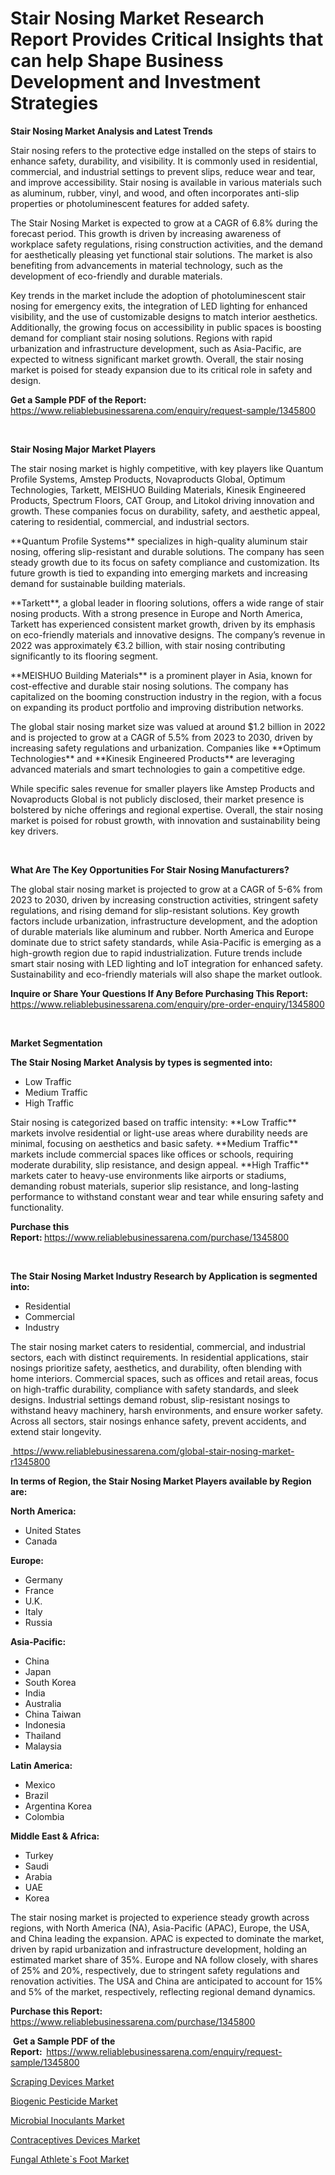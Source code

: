 <p><h1>Stair Nosing Market Research Report Provides Critical Insights that can help Shape Business Development and Investment Strategies</h1></p><p><strong>Stair Nosing Market Analysis and Latest Trends</strong></p>
<p><p>Stair nosing refers to the protective edge installed on the steps of stairs to enhance safety, durability, and visibility. It is commonly used in residential, commercial, and industrial settings to prevent slips, reduce wear and tear, and improve accessibility. Stair nosing is available in various materials such as aluminum, rubber, vinyl, and wood, and often incorporates anti-slip properties or photoluminescent features for added safety.</p><p>The Stair Nosing Market is expected to grow at a CAGR of 6.8% during the forecast period. This growth is driven by increasing awareness of workplace safety regulations, rising construction activities, and the demand for aesthetically pleasing yet functional stair solutions. The market is also benefiting from advancements in material technology, such as the development of eco-friendly and durable materials.</p><p>Key trends in the market include the adoption of photoluminescent stair nosing for emergency exits, the integration of LED lighting for enhanced visibility, and the use of customizable designs to match interior aesthetics. Additionally, the growing focus on accessibility in public spaces is boosting demand for compliant stair nosing solutions. Regions with rapid urbanization and infrastructure development, such as Asia-Pacific, are expected to witness significant market growth. Overall, the stair nosing market is poised for steady expansion due to its critical role in safety and design.</p></p>
<p><strong>Get a Sample PDF of the Report:&nbsp;</strong> <a href="https://www.reliablebusinessarena.com/enquiry/request-sample/1345800?utm_campaign=2265&utm_medium=2&utm_source=Github&utm_content=ia&utm_term=26012025&utm_id=stair-nosing">https://www.reliablebusinessarena.com/enquiry/request-sample/1345800</a></p>
<p>&nbsp;</p>
<p><strong>Stair Nosing Major Market Players</strong></p>
<p><p>The stair nosing market is highly competitive, with key players like Quantum Profile Systems, Amstep Products, Novaproducts Global, Optimum Technologies, Tarkett, MEISHUO Building Materials, Kinesik Engineered Products, Spectrum Floors, CAT Group, and Litokol driving innovation and growth. These companies focus on durability, safety, and aesthetic appeal, catering to residential, commercial, and industrial sectors.</p><p>**Quantum Profile Systems** specializes in high-quality aluminum stair nosing, offering slip-resistant and durable solutions. The company has seen steady growth due to its focus on safety compliance and customization. Its future growth is tied to expanding into emerging markets and increasing demand for sustainable building materials.</p><p>**Tarkett**, a global leader in flooring solutions, offers a wide range of stair nosing products. With a strong presence in Europe and North America, Tarkett has experienced consistent market growth, driven by its emphasis on eco-friendly materials and innovative designs. The company’s revenue in 2022 was approximately €3.2 billion, with stair nosing contributing significantly to its flooring segment.</p><p>**MEISHUO Building Materials** is a prominent player in Asia, known for cost-effective and durable stair nosing solutions. The company has capitalized on the booming construction industry in the region, with a focus on expanding its product portfolio and improving distribution networks.</p><p>The global stair nosing market size was valued at around $1.2 billion in 2022 and is projected to grow at a CAGR of 5.5% from 2023 to 2030, driven by increasing safety regulations and urbanization. Companies like **Optimum Technologies** and **Kinesik Engineered Products** are leveraging advanced materials and smart technologies to gain a competitive edge.</p><p>While specific sales revenue for smaller players like Amstep Products and Novaproducts Global is not publicly disclosed, their market presence is bolstered by niche offerings and regional expertise. Overall, the stair nosing market is poised for robust growth, with innovation and sustainability being key drivers.</p></p>
<p>&nbsp;</p>
<p><strong>What Are The Key Opportunities For Stair Nosing Manufacturers?</strong></p>
<p><p>The global stair nosing market is projected to grow at a CAGR of 5-6% from 2023 to 2030, driven by increasing construction activities, stringent safety regulations, and rising demand for slip-resistant solutions. Key growth factors include urbanization, infrastructure development, and the adoption of durable materials like aluminum and rubber. North America and Europe dominate due to strict safety standards, while Asia-Pacific is emerging as a high-growth region due to rapid industrialization. Future trends include smart stair nosing with LED lighting and IoT integration for enhanced safety. Sustainability and eco-friendly materials will also shape the market outlook.</p></p>
<p><strong>Inquire or Share Your Questions If Any Before Purchasing This Report:</strong> <a href="https://www.reliablebusinessarena.com/enquiry/pre-order-enquiry/1345800?utm_campaign=2265&utm_medium=2&utm_source=Github&utm_content=ia&utm_term=26012025&utm_id=stair-nosing">https://www.reliablebusinessarena.com/enquiry/pre-order-enquiry/1345800</a></p>
<p>&nbsp;</p>
<p><strong>Market Segmentation</strong></p>
<p><strong>The Stair Nosing Market Analysis by types is segmented into:</strong></p>
<p><ul><li>Low Traffic</li><li>Medium Traffic</li><li>High Traffic</li></ul></p>
<p><p>Stair nosing is categorized based on traffic intensity: **Low Traffic** markets involve residential or light-use areas where durability needs are minimal, focusing on aesthetics and basic safety. **Medium Traffic** markets include commercial spaces like offices or schools, requiring moderate durability, slip resistance, and design appeal. **High Traffic** markets cater to heavy-use environments like airports or stadiums, demanding robust materials, superior slip resistance, and long-lasting performance to withstand constant wear and tear while ensuring safety and functionality.</p></p>
<p><strong>Purchase this Report:&nbsp;</strong><a href="https://www.reliablebusinessarena.com/purchase/1345800?utm_campaign=2265&utm_medium=2&utm_source=Github&utm_content=ia&utm_term=26012025&utm_id=stair-nosing">https://www.reliablebusinessarena.com/purchase/1345800</a></p>
<p>&nbsp;</p>
<p><strong>The Stair Nosing Market Industry Research by Application is segmented into:</strong></p>
<p><ul><li>Residential</li><li>Commercial</li><li>Industry</li></ul></p>
<p><p>The stair nosing market caters to residential, commercial, and industrial sectors, each with distinct requirements. In residential applications, stair nosings prioritize safety, aesthetics, and durability, often blending with home interiors. Commercial spaces, such as offices and retail areas, focus on high-traffic durability, compliance with safety standards, and sleek designs. Industrial settings demand robust, slip-resistant nosings to withstand heavy machinery, harsh environments, and ensure worker safety. Across all sectors, stair nosings enhance safety, prevent accidents, and extend stair longevity.</p></p>
<p><a href="https://www.reliablebusinessarena.com/global-stair-nosing-market-r1345800?utm_campaign=2265&utm_medium=2&utm_source=Github&utm_content=ia&utm_term=26012025&utm_id=stair-nosing">&nbsp;https://www.reliablebusinessarena.com/global-stair-nosing-market-r1345800</a></p>
<p><strong>In terms of Region, the Stair Nosing Market Players available by Region are:</strong></p>
<p>
    <p> <strong> North America: </strong>
        <ul>
            <li>United States</li>
            <li>Canada</li>
        </ul>
        </p> 
    <p> <strong> Europe: </strong>
        <ul>
            <li>Germany</li>
            <li>France</li>
            <li>U.K.</li>
            <li>Italy</li>
            <li>Russia</li>
        </ul>
        </p> 
    <p> <strong> Asia-Pacific: </strong>
        <ul>
            <li>China</li>
            <li>Japan</li>
            <li>South Korea</li>
            <li>India</li>
            <li>Australia</li>
            <li>China Taiwan</li>
            <li>Indonesia</li>
            <li>Thailand</li>
            <li>Malaysia</li>
        </ul>
        </p> 
    <p> <strong> Latin America: </strong>
        <ul>
            <li>Mexico</li>
            <li>Brazil</li>
            <li>Argentina Korea</li>
            <li>Colombia</li>
        </ul>
        </p> 
    <p> <strong> Middle East & Africa: </strong>
        <ul>
            <li>Turkey</li>
            <li>Saudi</li>
            <li>Arabia</li>
            <li>UAE</li>
            <li>Korea</li>
        </ul>
    </p>
    </p>
<p><p>The stair nosing market is projected to experience steady growth across regions, with North America (NA), Asia-Pacific (APAC), Europe, the USA, and China leading the expansion. APAC is expected to dominate the market, driven by rapid urbanization and infrastructure development, holding an estimated market share of 35%. Europe and NA follow closely, with shares of 25% and 20%, respectively, due to stringent safety regulations and renovation activities. The USA and China are anticipated to account for 15% and 5% of the market, respectively, reflecting regional demand dynamics.</p></p>
<p><strong>Purchase this Report: </strong><a href="https://www.reliablebusinessarena.com/purchase/1345800?utm_campaign=2265&utm_medium=2&utm_source=Github&utm_content=ia&utm_term=26012025&utm_id=stair-nosing">https://www.reliablebusinessarena.com/purchase/1345800</a></p>
<p>&nbsp;<strong>Get a Sample PDF of the Report:&nbsp;&nbsp;</strong><a href="https://www.reliablebusinessarena.com/enquiry/request-sample/1345800?utm_campaign=2265&utm_medium=2&utm_source=Github&utm_content=ia&utm_term=26012025&utm_id=stair-nosing">https://www.reliablebusinessarena.com/enquiry/request-sample/1345800</a></p>
<p><strong></strong></p>
<p><p><a href="https://www.linkedin.com/pulse/comprehensive-analysis-scraping-devices-market-segments-vcsfc?utm_campaign=2265&utm_medium=2&utm_source=Github&utm_content=ia&utm_term=26012025&utm_id=stair-nosing">Scraping Devices Market</a></p><p><a href="https://www.linkedin.com/pulse/investing-biogenic-pesticide-market-trends-leading-products-onc2e?utm_campaign=2265&utm_medium=2&utm_source=Github&utm_content=ia&utm_term=26012025&utm_id=stair-nosing">Biogenic Pesticide Market</a></p><p><a href="https://www.linkedin.com/pulse/competitive-analysis-microbial-inoculants-market-from-2025-2032-ox7ae?utm_campaign=2265&utm_medium=2&utm_source=Github&utm_content=ia&utm_term=26012025&utm_id=stair-nosing">Microbial Inoculants Market</a></p><p><a href="https://www.linkedin.com/pulse/in-depth-contraceptives-devices-market-report-size-74-cagr-bf9be?utm_campaign=2265&utm_medium=2&utm_source=Github&utm_content=ia&utm_term=26012025&utm_id=stair-nosing">Contraceptives Devices Market</a></p><p><a href="https://www.linkedin.com/pulse/fungal-athletes-foot-market-report-industry-drivers-challenges-jitqc?utm_campaign=2265&utm_medium=2&utm_source=Github&utm_content=ia&utm_term=26012025&utm_id=stair-nosing">Fungal Athlete`s Foot Market</a></p></p>